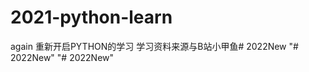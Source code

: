 # 2021-python-learn
again
重新开启PYTHON的学习
学习资料来源与B站小甲鱼#   2 0 2 2 N e w  
 "# 2022New" 
"# 2022New" 
